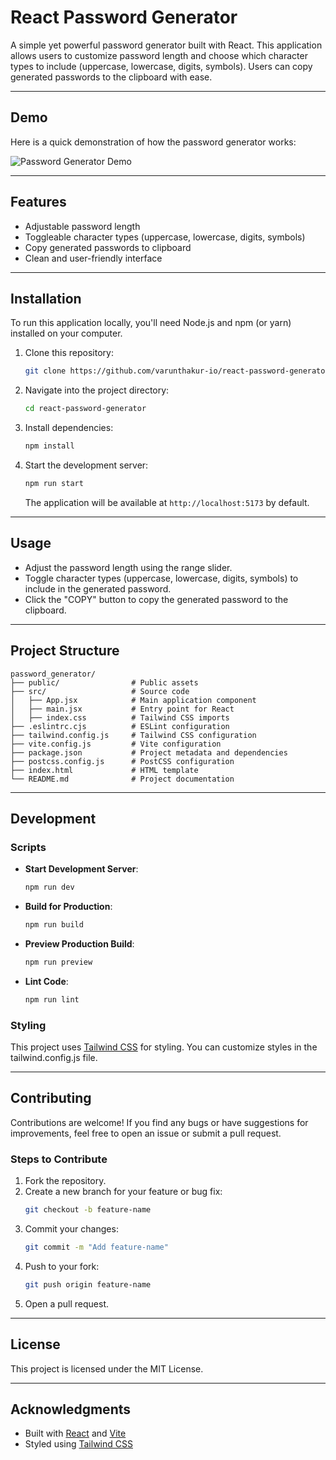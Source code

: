 # React Password Generator

A simple yet powerful password generator built with React. This application allows users to customize password length and choose which character types to include (uppercase, lowercase, digits, symbols). Users can copy generated passwords to the clipboard with ease.

---

## Demo

Here is a quick demonstration of how the password generator works:

![Password Generator Demo](assets/password-generator-demo.gif)

---

## Features

- Adjustable password length
- Toggleable character types (uppercase, lowercase, digits, symbols)
- Copy generated passwords to clipboard
- Clean and user-friendly interface

---

## Installation

To run this application locally, you'll need Node.js and npm (or yarn) installed on your computer.

1. Clone this repository:

   ```bash
   git clone https://github.com/varunthakur-io/react-password-generator.git
   ```

2. Navigate into the project directory:

   ```bash
   cd react-password-generator
   ```

3. Install dependencies:

   ```bash
   npm install
   ```

4. Start the development server:

   ```bash
   npm run start
   ```

   The application will be available at `http://localhost:5173` by default.

---

## Usage

- Adjust the password length using the range slider.
- Toggle character types (uppercase, lowercase, digits, symbols) to include in the generated password.
- Click the "COPY" button to copy the generated password to the clipboard.

---

## Project Structure

```
password_generator/
├── public/                # Public assets
├── src/                   # Source code
│   ├── App.jsx            # Main application component
│   ├── main.jsx           # Entry point for React
│   ├── index.css          # Tailwind CSS imports
├── .eslintrc.cjs          # ESLint configuration
├── tailwind.config.js     # Tailwind CSS configuration
├── vite.config.js         # Vite configuration
├── package.json           # Project metadata and dependencies
├── postcss.config.js      # PostCSS configuration
├── index.html             # HTML template
└── README.md              # Project documentation
```

---

## Development

### Scripts

- **Start Development Server**:

  ```bash
  npm run dev
  ```

- **Build for Production**:

  ```bash
  npm run build
  ```

- **Preview Production Build**:

  ```bash
  npm run preview
  ```

- **Lint Code**:
  ```bash
  npm run lint
  ```

### Styling

This project uses [Tailwind CSS](https://tailwindcss.com/) for styling. You can customize styles in the tailwind.config.js file.

---

## Contributing

Contributions are welcome! If you find any bugs or have suggestions for improvements, feel free to open an issue or submit a pull request.

### Steps to Contribute

1. Fork the repository.
2. Create a new branch for your feature or bug fix:
   ```bash
   git checkout -b feature-name
   ```
3. Commit your changes:
   ```bash
   git commit -m "Add feature-name"
   ```
4. Push to your fork:
   ```bash
   git push origin feature-name
   ```
5. Open a pull request.

---

## License

This project is licensed under the MIT License.

---

## Acknowledgments

- Built with [React](https://reactjs.org/) and [Vite](https://vitejs.dev/)
- Styled using [Tailwind CSS](https://tailwindcss.com/)

```

```
